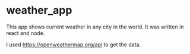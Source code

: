 # weather_app
This app shows current weather in any city in the world. It was written in react and node.

I used https://openweathermap.org/api to get the data.


